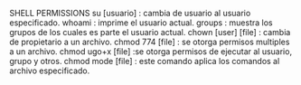 SHELL PERMISSIONS
su [usuario] : cambia de usuario al usuario especificado.
whoami : imprime el usuario actual.
groups : muestra los grupos de los cuales es parte el usuario actual.
chown [user] [file] : cambia de propietario a un archivo.
chmod 774 [file] : se otorga permisos multiples a un archivo.
chmod ugo+x [file] :se otorga permisos de ejecutar al usuario, grupo y otros.
chmod mode [file] : este comando aplica los comandos al archivo especificado.
